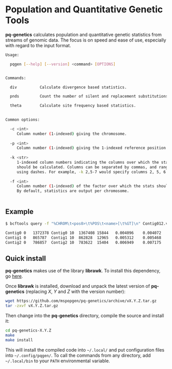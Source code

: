 # Population and Quantitative Genetic Tools

**pq-genetics** calculates population and quantitative genetic statistics from streams of genomic data. The focus is on speed and ease of use, especially with regard to the input format.

```bash
Usage:

  pqgen [--help] [--version] <command> [OPTIONS]


Commands:

  div          Calculate divergence based statistics.

  pnds         Count the number of silent and replacement substitutions and polymorphisms.

  theta        Calculate site frequency based statistics.
    

Common options:

  -c <int>
     Column number (1-indexed) giving the chromosome.
     
  -p <int>
     Column number (1-indexed) giving the 1-indexed reference position.
     
  -k <str>
     1-indexed column numbers indicating the columns over which the statistic
     should be calculated. Columns can be separated by commas, and ranges specified
     using dashes. For example, -k 2,5-7 would specify columns 2, 5, 6 and 7.
     
  -f <int>
     Column number (1-indexed) of the factor over which the stats should be calculated.
     By default, statistics are output per chromosome.
     
```
## Example

```bash
$ bcftools query -f "%CHROM\t<pos0>\t%POS\t<name>[\t%GT]\n" Contig012.vcf | pqgen theta

Contig0	0	1372378	Contig0	10	1367408	15844	0.004096	0.004072	-0.029052
Contig1	0	865787	Contig1	10	862828	12965	0.005312	0.005468	0.148427
Contig2	0	786857	Contig2	10	783622	15404	0.006949	0.007175	0.163521
```


## Quick install

**pq-genetics** makes use of the library **librawk**. To install this dependency, go [here](https://github.com/mspopgen/librawk).

Once **librawk** is installed, download and unpack the latest version of **pq-genetics** (replacing *X*, *Y* and *Z* with the version number):
```bash
wget https://github.com/mspopgen/pq-genetics/archive/vX.Y.Z.tar.gz
tar -zxvf vX.Y.Z.tar.gz
```
Then change into the **pq-genetics** directory, compile the source and install it:
```bash
cd pq-genetics-X.Y.Z
make
make install
```
This will install the compiled code into ```~/.local/``` and put configuration files into ```~/.config/pqgen/```. To call the commands from any directory, add ```~/.local/bin``` to your ```PATH``` environmental variable.
